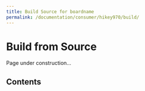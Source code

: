 ```yaml
---
title: Build Source for boardname
permalink: /documentation/consumer/hikey970/build/
---
```

# Build from Source

Page under construction...

## Contents
